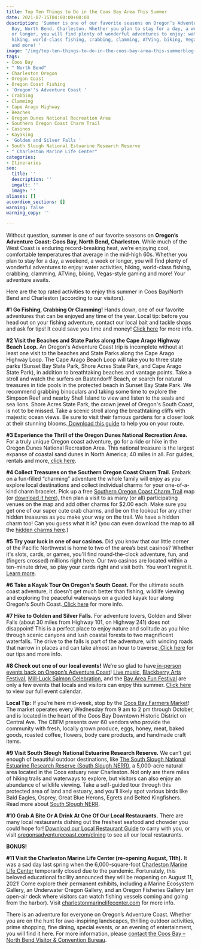 ```yaml
---
title: Top Ten Things to Do in the Coos Bay Area This Summer
date: 2021-07-15T04:00:00+00:00
description: 'Summer is one of our favorite seasons on Oregon’s Adventure Coast: Coos
  Bay, North Bend, Charleston. Whether you plan to stay for a day, a weekend, a week
  or longer, you will find plenty of wonderful adventures to enjoy: water activities,
  hiking, world-class fishing, crabbing, clamming, ATVing, biking, Vegas-style gaming
  and more! '
image: "/img/top-ten-things-to-do-in-the-coos-bay-area-this-summerblog-695x322-jpg-1.png"
tags:
- Coos Bay
- " North Bend"
- Charleston Oregon
- Oregon Coast
- Oregon Coast Fishing
- 'Oregon''s Adventure Coast '
- Crabbing
- Clamming
- Cape Arago Highway
- Beaches
- Oregon Dunes National Recreation Area
- Southern Oregon Coast Charm Trail
- Casinos
- Kayaking
- 'Golden and Silver Falls '
- South Slough National Estuarine Research Reserve
- " Charleston Marine Life Center"
categories:
- Itineraries
seo:
  title: ''
  description: ''
  imgalt: ''
  image: ''
aliases: []
accordion_sections: []
warning: false
warning_copy: ''

---
```

Without question, summer is one of our favorite seasons on **Oregon’s Adventure Coast: Coos Bay, North Bend, Charleston**. While much of the West Coast is enduring record-breaking heat, we’re enjoying cool, comfortable temperatures that average in the mid-high 60s. Whether you plan to stay for a day, a weekend, a week or longer, you will find plenty of wonderful adventures to enjoy: water activities, hiking, world-class fishing, crabbing, clamming, ATVing, biking, Vegas-style gaming and more! Your adventure awaits.

Here are the top rated activities to enjoy this summer in Coos Bay/North Bend and Charleston (according to our visitors).

**#1 Go Fishing, Crabbing Or Clamming!**
Hands down, one of our favorite adventures that can be enjoyed any time of the year. Local tip: before you head out on your fishing adventure, contact our local bait and tackle shops and ask for tips! It could save you time and money! [Click here](https://www.oregonsadventurecoast.com/fishing/) for more info.

**#2 Visit the Beaches and State Parks along the Cape Arago Highway Beach Loop.**
An Oregon's Adventure Coast trip is incomplete without at least one visit to the beaches and State Parks along the Cape Arago Highway Loop. The Cape Arago Beach Loop will take you to three state parks (Sunset Bay State Park, Shore Acres State Park, and Cape Arago State Park), in addition to breathtaking beaches and vantage points. Take a stroll and watch the surfers on Bastendorff Beach, or search for natural treasures in tide pools in the protected beach in Sunset Bay State Park. We recommend grabbing binoculars and taking some time to explore the Simpson Reef and nearby Shell Island to view and listen to the seals and sea lions. Shore Acres State Park, the crown jewel of Oregon's South Coast, is not to be missed. Take a scenic stroll along the breathtaking cliffs with majestic ocean views. Be sure to visit their famous gardens for a closer look at their stunning blooms.[ Download this guide](https://oregonsadventurecoast.com/img/cape-arago-loop-itinerary-2018.pdf) to help you on your route.

**#3 Experience the Thrill of the Oregon Dunes National Recreation Area.**
For a truly unique Oregon coast adventure, go for a ride or hike in the Oregon Dunes National Recreation Area. This national treasure is the largest expanse of coastal sand dunes in North America; 40 miles in all. For guides, rentals and more,[ click here](https://oregonsadventurecoast.com/untamed-dunes/).

**#4 Collect Treasures on the Southern Oregon Coast Charm Trail.**
Embark on a fun-filled “charming” adventure the whole family will enjoy as you explore local destinations and collect individual charms for your one-of-a-kind charm bracelet. Pick up a free [Southern Oregon Coast Charm Trail](https://www.oregonsadventurecoast.com/blog/have-a-charming-adventure-along-the-southern-oregon-coast-charm-trail/) map (or [download it here](https://www.oregonsadventurecoast.com/img/Charm-Trail-Map.pdf)), then plan a visit to as many (or all) participating venues on the map and add other charms for $2.00 each. Make sure you get one of our super cute crab charms, and be on the lookout for any other hidden treasures as you make your way on the trail. We have a hidden charm too! Can you guess what it is? (you can even download the map to all the [hidden charms here](https://www.oregonsadventurecoast.com/img/Charm-Trail-Map-Hidden-Charm-Map.pdf).)

**#5 Try your luck in one of our casinos.**
Did you know that our little corner of the Pacific Northwest is home to two of the area’s best casinos? Whether it's slots, cards, or games, you'll find round-the-clock adventure, fun, and (fingers crossed) millions right here. Our two casinos are located within a ten-minute drive, so play your cards right and visit both. You won’t regret it. [Learn more](https://oregonsadventurecoast.netlify.com/blog/try-your-luck-on-oregon-s-adventure-coast/).

**#6 Take a Kayak Tour On Oregon's South Coast.**
For the ultimate south coast adventure, it doesn’t get much better than fishing, wildlife viewing and exploring the peaceful waterways on a guided kayak tour along Oregon's South Coast.[ Click here](https://oregonsadventurecoast.com/blog/2018-05-18-featured-adventure-take-a-kayak-tour-on-oregons-south-coast/) for more info.

**#7 Hike to Golden and Silver Falls.**
For adventure lovers, Golden and Silver Falls (about 30 miles from Highway 101, on Highway 241) does not disappoint! This is a perfect place to enjoy nature and solitude as you hike through scenic canyons and lush coastal forests to two magnificent waterfalls. The drive to the falls is part of the adventure, with winding roads that narrow in places and can take almost an hour to traverse.[ Click here](https://oregonsadventurecoast.com/blog/2016-02-05-adventure-spotlight-golden-and-silver-falls/) for our tips and more info.

**#8 Check out one of our local events!**
We’re so glad to have[ in-person events back on Oregon’s Adventure Coast](https://www.oregonsadventurecoast.com/blog/events-are-back-on-oregon-s-adventure-coast/)! [Live music](https://www.oregonsadventurecoast.com/blog/live-music-returns-to-oregon-s-adventure-coast/), [Blackberry Arts Festival](https://www.oregonsadventurecoast.com/event/annual-blackberry-arts-festival/), [Mill-Luck Salmon Celebration](https://www.oregonsadventurecoast.com/event/mill-luck-salmon-celebration/), and the [Bay Area Fun Festival](https://www.oregonsadventurecoast.com/event/annual-bay-area-fun-festival/) are only a few events that locals and visitors can enjoy this summer. [Click here](https://www.oregonsadventurecoast.com/calendar/) to view our full event calendar.

**Local Tip:** If you’re here mid-week, stop by the [Coos Bay Farmers Market](https://coosbaydowntown.org/farmers-market/)! The market operates every Wednesday from 9 am to 2 pm through October, and is located in the heart of the Coos Bay Downtown Historic District on Central Ave. The CBFM presents over 60 vendors who provide the community with fresh, locally grown produce, eggs, honey, meat, baked goods, roasted coffee, flowers, body care products, and handmade craft items.

**#9 Visit South Slough National Estuarine Research Reserve.**
We can’t get enough of beautiful outdoor destinations, like [The South Slough National Estuarine Research Reserve (South Slough NERR)](https://www.oregon.gov/dsl/SS/Pages/About.aspx), a 5,000-acre natural area located in the Coos estuary near Charleston. Not only are there miles of hiking trails and waterways to explore, but visitors can also enjoy an abundance of wildlife viewing. Take a self-guided tour through this protected area of land and estuary, and you’ll likely spot various birds like Bald Eagles, Osprey, Great Blue Herons, Egrets and Belted Kingfishers. Read more about [South Slough NERR](https://www.oregonsadventurecoast.com/blog/unplug-reconnect-with-nature-at-the-south-slough-nerr/).

**#10 Grab A Bite Or A Drink At One Of Our Local Restaurants.**
There are many local restaurants dishing out the freshest seafood and chowder you could hope for! [Download our Local Restaurant Guide](https://www.oregonsadventurecoast.com/img/Restaurants-BOOKLET.pdf) to carry with you, or visit [oregonsadventurecoast.com/dining](https://oregonsadventurecoast.com/dining/) to see all our local restaurants.

**BONUS!**

**#11 Visit the Charleston Marine Life Center (re-opening August, 11th).**
It was a sad day last spring when the 6,000-square-foot [Charleston Marine Life Center](http://www.charlestonmarinelifecenter.com/) temporarily closed due to the pandemic. Fortunately, this beloved educational facility announced they will be reopening on August 11, 2021! Come explore their permanent exhibits, including a Marine Ecosystem Gallery, an Underwater Oregon Gallery, and an Oregon Fisheries Gallery (an open-air deck where visitors can watch fishing vessels coming and going from the harbor). Visit [charlestonmarinelifecenter.com](http://www.charlestonmarinelifecenter.com) for more info.

There is an adventure for everyone on Oregon’s Adventure Coast. Whether you are on the hunt for awe-inspiring landscapes, thrilling outdoor activities, prime shopping, fine dining, special events, or an evening of entertainment, you will find it here. For more information, please [contact the Coos Bay – North Bend Visitor & Convention Bureau](https://www.oregonsadventurecoast.com/contact/).